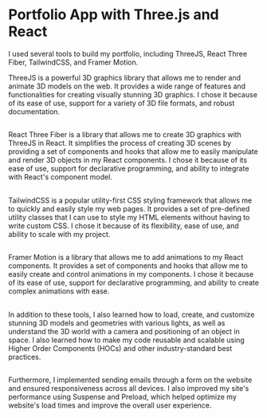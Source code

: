 # Portfolio App with Three.js and React

I used several tools to build my portfolio, including ThreeJS, React Three Fiber, TailwindCSS, and Framer Motion.

ThreeJS is a powerful 3D graphics library that allows me to render and animate 3D models on the web. It provides a wide range of features and functionalities for creating visually stunning 3D graphics. I chose it because of its ease of use, support for a variety of 3D file formats, and robust documentation.
##
React Three Fiber is a library that allows me to create 3D graphics with ThreeJS in React. It simplifies the process of creating 3D scenes by providing a set of components and hooks that allow me to easily manipulate and render 3D objects in my React components. I chose it because of its ease of use, support for declarative programming, and ability to integrate with React's component model.
##
TailwindCSS is a popular utility-first CSS styling framework that allows me to quickly and easily style my web pages. It provides a set of pre-defined utility classes that I can use to style my HTML elements without having to write custom CSS. I chose it because of its flexibility, ease of use, and ability to scale with my project.
##
Framer Motion is a library that allows me to add animations to my React components. It provides a set of components and hooks that allow me to easily create and control animations in my components. I chose it because of its ease of use, support for declarative programming, and ability to create complex animations with ease.
##
In addition to these tools, I also learned how to load, create, and customize stunning 3D models and geometries with various lights, as well as understand the 3D world with a camera and positioning of an object in space. I also learned how to make my code reusable and scalable using Higher Order Components (HOCs) and other industry-standard best practices.
##
Furthermore, I implemented sending emails through a form on the website and ensured responsiveness across all devices. I also improved my site's performance using Suspense and Preload, which helped optimize my website's load times and improve the overall user experience.

